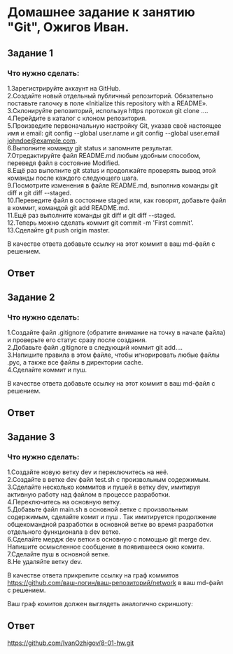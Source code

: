 # Домашнее задание к занятию "Git", Ожигов Иван.

## Задание 1

### Что нужно сделать:

 1.Зарегистрируйте аккаунт на GitHub.  
 2.Создайте новый отдельный публичный репозиторий. Обязательно поставьте галочку в поле «Initialize this repository with a README».  
 3.Склонируйте репозиторий, используя https протокол git clone ....  
 4.Перейдите в каталог с клоном репозитория.  
 5.Произведите первоначальную настройку Git, указав своё настоящее имя и email: git config --global user.name и git config --global user.email johndoe@example.com.  
 6.Выполните команду git status и запомните результат.  
 7.Отредактируйте файл README.md любым удобным способом, переведя файл в состояние Modified.  
 8.Ещё раз выполните git status и продолжайте проверять вывод этой команды после каждого следующего шага.  
 9.Посмотрите изменения в файле README.md, выполнив команды git diff и git diff --staged.  
 10.Переведите файл в состояние staged или, как говорят, добавьте файл в коммит, командой git add README.md.  
 11.Ещё раз выполните команды git diff и git diff --staged.  
 12.Теперь можно сделать коммит git commit -m 'First commit'.  
 13.Сделайте git push origin master.

 В качестве ответа добавьте ссылку на этот коммит в ваш md-файл с решением.

## Ответ

## Задание 2

### Что нужно сделать:

 1.Создайте файл .gitignore (обратите внимание на точку в начале файла) и проверьте его статус сразу после создания.  
 2.Добавьте файл .gitignore в следующий коммит git add....  
 3.Напишите правила в этом файле, чтобы игнорировать любые файлы .pyc, а также все файлы в директории cache.  
 4.Сделайте коммит и пуш.

 В качестве ответа добавьте ссылку на этот коммит в ваш md-файл с решением.

## Ответ

## Задание 3

### Что нужно сделать:

 1.Создайте новую ветку dev и переключитесь на неё.  
 2.Создайте в ветке dev файл test.sh с произвольным содержимым.  
 3.Сделайте несколько коммитов и пушей в ветку dev, имитируя активную работу над файлом в процессе разработки.  
 4.Переключитесь на основную ветку.  
 5.Добавьте файл main.sh в основной ветке с произвольным содержимым, сделайте комит и пуш . Так имитируется продолжение общекомандной разработки в основной ветке во время разработки отдельного функционала в dev ветке.  
 6.Cделайте мердж dev ветки в основную с помощью git merge dev. Напишите осмысленное сообщение в появившееся окно комита.  
 7.Сделайте пуш в основной ветке.  
 8.Не удаляйте ветку dev.  

 В качестве ответа прикрепите ссылку на граф коммитов https://github.com/ваш-логин/ваш-репозиторий/network в ваш md-файл с решением.

 Ваш граф комитов должен выглядеть аналогично скриншоту:

## Ответ

https://github.com/IvanOzhigov/8-01-hw.git
